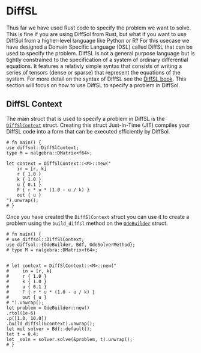 # DiffSL

Thus far we have used Rust code to specify the problem we want to solve. This is fine if you are using DiffSol from Rust, but what if you want to use DiffSol from a higher-level language like Python or R?
For this usecase we have designed a Domain Specific Language (DSL) called DiffSL that can be used to specify the problem. DiffSL is not a general purpose language but is tightly constrained to 
the specification of a system of ordinary differential equations. It features a relativly simple syntax that consists of writing a series of tensors (dense or sparse) that represent the equations of the system.
For more detail on the syntax of DiffSL see the [DiffSL book](https://martinjrobins.github.io/diffsl/). This section will focus on how to use DiffSL to specify a problem in DiffSol.


## DiffSL Context

The main struct that is used to specify a problem in DiffSL is the [`DiffSlContext`](https://docs.rs/diffsol/latest/diffsol/ode_solver/diffsl/struct.DiffSlContext.html) struct. Creating this struct
Just-In-Time (JIT) compiles your DiffSL code into a form that can be executed efficiently by DiffSol. 

```rust, ignore
# fn main() {
use diffsol::DiffSlContext;
type M = nalgebra::DMatrix<f64>;
        
let context = DiffSlContext::<M>::new("
    in = [r, k]
    r { 1.0 }
    k { 1.0 }
    u { 0.1 }
    F { r * u * (1.0 - u / k) }
    out { u }
").unwrap();
# }
```

Once you have created the `DiffSlContext` struct you can use it to create a problem using the `build_diffsl` method on the [`OdeBuilder`](https://docs.rs/diffsol/latest/diffsol/ode_solver/builder/struct.OdeBuilder.html) struct.


```rust, ignore
# fn main() {
# use diffsol::DiffSlContext;
use diffsol::{OdeBuilder, Bdf, OdeSolverMethod};
# type M = nalgebra::DMatrix<f64>;

        
# let context = DiffSlContext::<M>::new("
#     in = [r, k]
#     r { 1.0 }
#     k { 1.0 }
#     u { 0.1 }
#     F { r * u * (1.0 - u / k) }
#     out { u }
# ").unwrap();
let problem = OdeBuilder::new()
.rtol(1e-6)
.p([1.0, 10.0])
.build_diffsl(&context).unwrap();
let mut solver = Bdf::default();
let t = 0.4;
let _soln = solver.solve(&problem, t).unwrap();
# }
```
